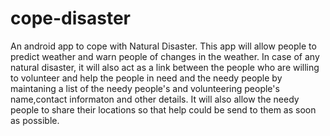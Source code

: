 # cope-disaster
An android app to cope with Natural Disaster.
This app will allow people to predict weather and warn people of changes in the weather.
In case of any natural disaster, it will also act as a link between the people who are willing to volunteer and help the people in need and the needy people by maintaning a list of the needy people's and volunteering people's name,contact informaton and other details.
It will also allow the needy people to share their locations so that help could be send to them as soon as possible.
